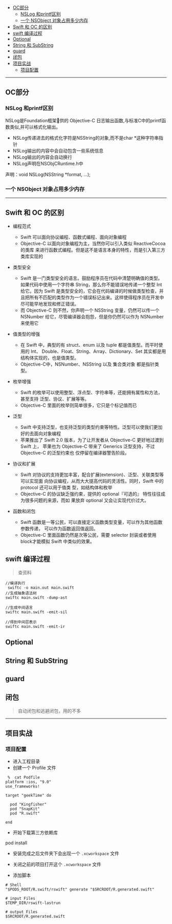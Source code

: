 
- [OC部分](#oc部分)
  - [NSLog 和printf区别](#nslog-和printf区别)
  - [一个 NSObject 对象占用多少内存](#一个-nsobject-对象占用多少内存)
- [Swift 和 OC 的区别](#swift-和-oc-的区别)
- [swift 编译过程](#swift-编译过程)
- [Optional](#optional)
- [String 和 SubString](#string-和-substring)
- [guard](#guard)
- [闭包](#闭包)
- [项目实战](#项目实战)
  - [项目配置](#项目配置)

------

## OC部分

### NSLog 和printf区别

NSLog是Foundation框架􏰀供的 Objective-C 日志输出函数,与标准C中的printf函数类似,并可以格式化输出。

- NSLog传递进去的格式化字符是NSString的对象,而不是char *这种字符串指针
- NSLog输出的内容中会自动包含一些系统信息
- NSLog输出的内容会自动换行
- NSLog声明在NSObjCRuntime.h中

声明：void NSLog(NSString *format, ...);

### 一个 NSObject 对象占用多少内存





-----

## Swift 和 OC 的区别

- 编程范式
  - Swift 可以面向协议编程、函数式编程、面向对象编程
  - Objective-C 以面向对象编程为主，当然你可以引入类似 ReactiveCocoa 的类库 来进行函数式编程。但是这不是语言本身的特性，而是引入第三方类库实现的

- 类型安全
  - Swift 是一门类型安全的语言。鼓励程序员在代码中清楚明确值的类型。如果代码中使用一个字符串 String，那么你不能错误地传递一个整型 Int 给它。因为 Swift 是类型安全的，它会在代码编译的时候做类型检查，并且把所有不匹配的类型作为一个错误标记出来。这样使得程序员在开发中尽可能早地发现和修正错误。
  - 而 Objective-C 则不然，你声明一个 NSString 变量，仍然可以传一个 NSNumber 给它，尽管编译器会抱怨，但是你仍然可以作为 NSNumber 来使用它

- 值类型的增强
  - 在 Swift 中，典型的有 struct、enum 以及 tuple 都是值类型。而平时使用的 Int、 Double、Float、String、Array、Dictionary、Set 其实都是用结构体实现的，也是值类型。
  - Objective-C中，NSNumber、NSString 以及 集合类对象 都是指针类型。

- 枚举增强
  - Swift 的枚举可以使用整型、浮点型、字符串等，还能拥有属性和方法，甚至支持 泛型、协议、扩展等等。
  - Objective-C 里面的枚举则简单很多，它只是个标记值而已

- 泛型
  - Swift 中支持泛型，也支持泛型的类型约束等特性。泛型可以使我们更加好的去面向对象编程
  - 苹果推出了 Swift 2.0 版本，为了让开发者从 Objective-C 更好地过渡到 Swift 上， 苹果也为 Objective-C 带来了 Generics 泛型支持，不过 Objective-C 的泛型约束也 仅停留在编译器警告阶段。

- 协议和扩展
  - Swift 对协议的支持更加丰富，配合扩展(extension)、泛型、关联类型等可以实现面 向协议编程，从而大大提高代码的灵活性。同时，Swift 中的 protocol 还可以用于值类 型，如结构体和枚举
  - Objective-C 的协议缺乏强约束，提供的 optional『可选的』 特性往往成为很多问题的来源，而如 果放弃 optional 又会让实现代价过大。

- 函数和闭包
  - Swift 函数是一等公民，可以直接定义函数类型变量，可以作为其他函数参数传递， 可以作为函数返回值返回。
  - Objective-C 里面函数仍然是次等公民，需要 selector 封装或者使用block才能模拟 Swift 中类似的效果。

 ## swift 编译过程

 > 查资料

```
//编译执行
 swiftc -o main.out main.swift 
//生成抽象语法树
swiftc main.swift -dump-ast

//生成中间语言
swiftc main.swift -emit-sil

//得到中间层表示
swiftc main.swift -emit-ir 

```


## Optional

## String 和 SubString

## guard

## 闭包

> 自动闭包和逃避闭包，用的不多

 



---

## 项目实战

### 项目配置

- 进入工程目录 
- 创建一个 Profile 文件
  
```
 %  cat Podfile 
platform :ios, "9.0"
use_frameworks!

target "geekTime" do

  pod "Kingfisher"
  pod "SnapKit"
  pod "R.swift"

end
```

- 开始下载第三方依赖库

pod install 

- 安装完成之后文件夹下会出现一个 `.xcworkspace` 文件

- 关闭之前的项目打开这个 `.xcworkspace` 文件

- 添加脚本

```
# Shell
"$PODS_ROOT/R.swift/rswift" generate "$SRCROOT/R.generated.swift"

# input Files
$TEMP_DIR/rswift-lastrun

# output Files
$SRCROOT/R.generated.swift
```


